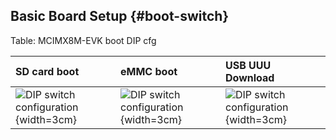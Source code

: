 Basic Board Setup {#boot-switch}
----

Table: MCIMX8M-EVK boot DIP cfg

| SD card boot | eMMC boot | USB UUU Download |
|:-------------|:----------|:-----------------|
| ![DIP switch configuration](images/boards/imx8mq_bs_sd.png "DIP switch configuration"){width=3cm} | ![DIP switch configuration](images/boards/imx8mq_bs_emmc.png "DIP switch configuration"){width=3cm} | ![DIP switch configuration](images/boards/imx8mq_bs_usb_download.png "DIP switch configuration"){width=3cm} |
